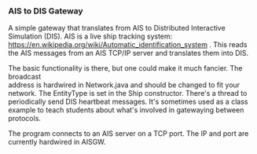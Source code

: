 ### AIS to DIS Gateway

A simple gateway that translates from AIS to Distributed Interactive Simulation (DIS).
AIS is a live ship tracking system: https://en.wikipedia.org/wiki/Automatic_identification_system .
This reads the AIS messages from an AIS TCP/IP server and translates them into 
DIS. 

The basic functionality is there, but one could make it much fancier. The broadcast  
address is hardwired in Network.java and should be changed to fit your network. 
The EntityType is set in the Ship constructor. There's a thread to periodically 
send DIS heartbeat messages. It's sometimes used as a class example to teach
students about what's involved in gatewaying between protocols.

The program connects to an AIS server on a TCP port. The IP and port are
currently hardwired in AISGW.
